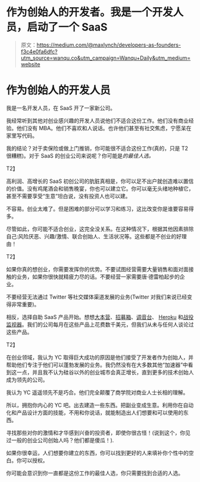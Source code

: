 # 作为创始人的开发者。我是一个开发人员，启动了一个 SaaS

> 原文：<https://medium.com/@maxlynch/developers-as-founders-f3c4e0fa6dfc?utm_source=wanqu.co&utm_campaign=Wanqu+Daily&utm_medium=website>

# 作为创始人的开发人员

我是一名开发人员，在 SaaS 开了一家新公司。

我经常听到其他对创业感兴趣的开发人员说他们不适合这份工作。他们没有商业经验。他们没有 MBA。他们不喜欢和人说话。也许他们甚至有社交焦虑，宁愿呆在家里写代码。

我的结论？对于卖保险或做上门推销，你可能很不适合这份工作(真的，只是 T2 很糟糕)。对于 SaaS 的创业公司来说呢？你可能是*的最佳人选。*

T2】

高利润、高增长的 SaaS 初创公司的肮脏真相是，你可以足不出户就创造难以置信的价值。没有鸡尾酒会和销售晚宴，你也可以建立它。你可以毫无头绪地种植它，甚至不需要享受“生意”坦白说，没有投资人也可以建。

不容易。创业太难了。但是困难的部分可以学习和练习，这比改变你是谁要容易得多。

尽管如此，你可能不适合创业，这完全没关系。在这种情况下，根据其他因素排除自己:风险厌恶、兴趣/激情、联合创始人、生活状况等。这些都是不创业的好理由！

T2】

如果你真的想创业，你需要发挥你的优势。不要试图经营需要大量销售和面对面接触的业务，如果你很快就精疲力尽的话。不要经营一家需要唐·德雷柏起步的企业。

不要经营无法通过 Twitter 等社交媒体渠道发展的业务(Twitter 对我们来说已经变得非常重要)。

相反，选择自助 SaaS 产品开始。想想[大本营](http://basecamp.com/)、[招募箱](http://recruiterbox.com/)、[调音台](http://mixpanel.com/)、 [Heroku](http://heroku.com) 和[战役监视器](http://campaignmonitor.com/)。我们的公司每月在这些产品上花费数千美元，但我们从未与任何人谈论过这些产品。

T2】

在创业领域，我认为 YC 取得巨大成功的原因是他们接受了开发者作为创始人，并帮助他们专注于他们可以蓬勃发展的业务。我仍然没有在大多数其他“加速器”中看到这一点，并且我不认为硅谷以外的创业城市会真正增长，直到更多的技术创始人成为领先的公司。

我认为 YC 遥遥领先不是巧合。他们完全颠覆了商学院对商业人士长相的理解。

所以，拥抱你内心的 YC 吧。出去建造一些东西。把副业变成生意。利用你在自动化和产品设计方面的技能，不用和你说话，就能制造出人们想要和可以使用的东西。

寻找那些对你的激情和才华感到兴奋的投资者，即使你很古怪！(说到这个，你见过一般的创业公司创始人吗？他们都是傻瓜！).

如果你很幸运，人们想要你建立的东西，你可以找到更好的人来填补你个性中的空白。你可以授权。

你可能会意识到你一直都是这份工作的最佳人选，你只需要找到合适的人选。